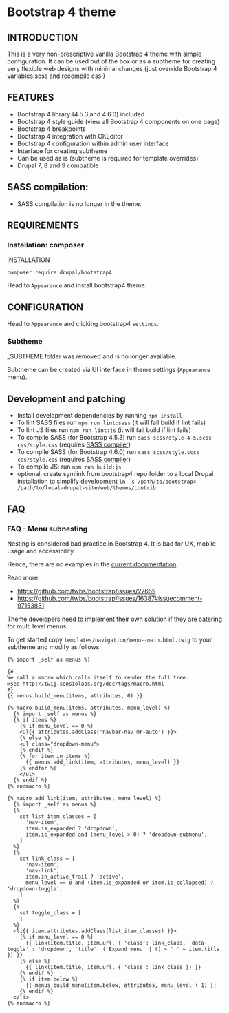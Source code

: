 # Bootstrap 4 theme

## INTRODUCTION

This is a very non-prescriptive vanilla Bootstrap 4 theme 
with simple configuration. It can be used out of the box or 
as a subtheme for creating very flexible web designs with 
minimal changes (just override Bootstrap 4 variables.scss 
and recompile css!)

## FEATURES

* Bootstrap 4 library (4.5.3 and 4.6.0) included
* Bootstrap 4 style guide (view all Bootstrap 4 components on one page)
* Bootstrap 4 breakpoints
* Bootstrap 4 integration with CKEditor
* Bootstrap 4 configuration within admin user interface
* Interface for creating subtheme
* Can be used as is (subtheme is required for template overrides)
* Drupal 7, 8 and 9 compatible

## SASS compilation:

* SASS compilation is no longer in the theme.

## REQUIREMENTS

### Installation: composer
INSTALLATION

`composer require drupal/bootstrap4`

Head to `Appearance` and install bootstrap4 theme.

## CONFIGURATION

Head to `Appearance` and clicking bootstrap4 `settings`.

### Subtheme

_SUBTHEME folder was removed and is no longer available.

Subtheme can be created via UI interface in theme settings (`Appearance` menu).

## Development and patching

- Install development dependencies by running `npm install`
- To lint SASS files run `npm run lint:sass` (it will fail build if lint fails)
- To lint JS files run `npm run lint:js` (it will fail build if lint fails)
- To compile SASS (for Bootstrap 4.5.3) run `sass scss/style-4-5.scss css/style.css` (requires [SASS compiler](https://sass-lang.com/install))
- To compile SASS (for Bootstrap 4.6.0) run `sass scss/style.scss css/style.css` (requires [SASS compiler](https://sass-lang.com/install))
- To compile JS: run `npm run build:js`
- optional: create symlink from bootstrap4 repo folder to a local Drupal installation to simplify development `ln -s /path/to/bootstrap4 /path/to/local-drupal-site/web/themes/contrib`

## FAQ

### FAQ - Menu subnesting

Nesting is considered bad practice in Bootstrap 4. It is bad for UX, mobile 
usage and accessibility.

Hence, there are no examples in the [current documentation](https://getbootstrap.com/docs/4.5/components/dropdowns/#menu-items).

Read more: 

* https://github.com/twbs/bootstrap/issues/27659
* https://github.com/twbs/bootstrap/issues/16387#issuecomment-97153831

Theme developers need to implement their own solution if they are catering 
for multi level menus.

To get started copy `templates/navigation/menu--main.html.twig` to your 
subtheme and modify as follows:

```
{% import _self as menus %}

{#
We call a macro which calls itself to render the full tree.
@see http://twig.sensiolabs.org/doc/tags/macro.html
#}
{{ menus.build_menu(items, attributes, 0) }}

{% macro build_menu(items, attributes, menu_level) %}
  {% import _self as menus %}
  {% if items %}
    {% if menu_level == 0 %}
    <ul{{ attributes.addClass('navbar-nav mr-auto') }}>
    {% else %}
    <ul class="dropdown-menu">
    {% endif %}
    {% for item in items %}
      {{ menus.add_link(item, attributes, menu_level) }}
    {% endfor %}
    </ul>
  {% endif %}
{% endmacro %}

{% macro add_link(item, attributes, menu_level) %}
  {% import _self as menus %}
  {%
    set list_item_classes = [
      'nav-item',
      item.is_expanded ? 'dropdown',
      item.is_expanded and (menu_level > 0) ? 'dropdown-submenu',
    ]
  %}
  {%
    set link_class = [
      'nav-item',
      'nav-link',
      item.in_active_trail ? 'active',
      menu_level == 0 and (item.is_expanded or item.is_collapsed) ? 'dropdown-toggle',
    ]
  %}
  {%
    set toggle_class = [
    ]
  %}
  <li{{ item.attributes.addClass(list_item_classes) }}>
    {% if menu_level == 0 %}
      {{ link(item.title, item.url, { 'class': link_class, 'data-toggle' : 'dropdown', 'title': ('Expand menu' | t) ~ ' ' ~ item.title }) }}
    {% else %}
      {{ link(item.title, item.url, { 'class': link_class }) }}
    {% endif %}
    {% if item.below %}
      {{ menus.build_menu(item.below, attributes, menu_level + 1) }}
    {% endif %}
  </li>
{% endmacro %}
```
